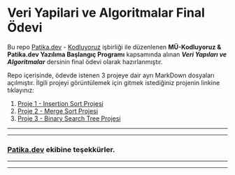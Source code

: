 # Veri Yapilari ve Algoritmalar Final Ödevi
Bu repo [Patika.dev](https://app.patika.dev/) - [Kodluyoruz](https://kodluyoruz.org/tr/kodluyoruz/) işbirliği ile düzenlenen **MÜ-Kodluyoruz & Patika.dev Yazılıma Başlangıç Programı** kapsamında alınan ***Veri Yapıları ve Algoritmalar*** dersinin final ödevi olarak hazırlanmıştır.

Repo içerisinde, ödevde istenen 3 projeye dair ayrı MarkDown dosyaları açılmıştır. İlgili projeyi görüntülemek için gitmek istediğiniz projenin linkine tıklayınız:
1. [Proje 1 - Insertion Sort Projesi](https://github.com/ufuk-ceritli/Veri_Yapilari_ve_Algoritmalar/blob/main/Proje%201%20-%20Insertion%20Sort.md)
2. [Proje 2 - Merge Sort Projesi](https://github.com/ufuk-ceritli/Veri_Yapilari_ve_Algoritmalar/blob/main/Proje%202%20-%20Merge%20Sort.md)
3. [Proje 3 - Binary Search Tree Projesi](https://github.com/ufuk-ceritli/Veri_Yapilari_ve_Algoritmalar/blob/main/Proje%203%20-%20Binary%20Search%20Tree.md)

---
---
### **[Patika.dev](https://app.patika.dev/) ekibine teşekkürler.**
---
---
